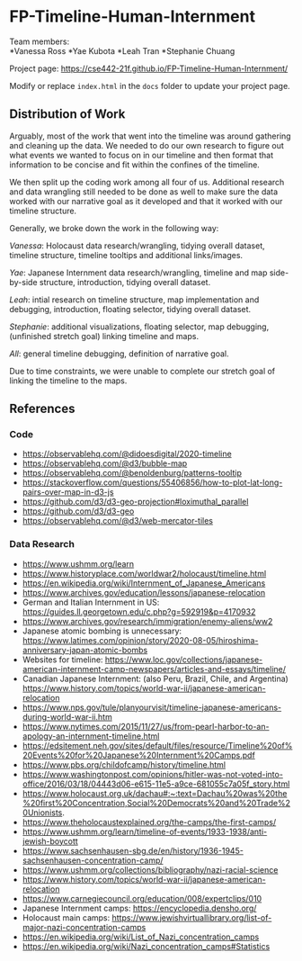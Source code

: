
# FP-Timeline-Human-Internment
Team members:  
*Vanessa Ross
*Yae Kubota
*Leah Tran
*Stephanie Chuang

Project page: https://cse442-21f.github.io/FP-Timeline-Human-Internment/  

Modify or replace `index.html` in the `docs` folder to update your project page.


## Distribution of Work

Arguably, most of the work that went into the timeline was around gathering and cleaning up the data. We needed to do our own research to figure out what events we wanted to focus on in our timeline and then format that information to be concise and fit within the confines of the timeline.

We then split up the coding work among all four of us. Additional research and data wrangling still needed to be done as well to make sure the data worked with our narrative goal as it developed and that it worked with our timeline structure.

Generally, we broke down the work in the following way: 

*Vanessa*: Holocaust data research/wrangling, tidying overall dataset, timeline structure, timeline tooltips and additional links/images.

*Yae*: Japanese Internment data research/wrangling, timeline and map side-by-side structure, introduction, tidying overall dataset.

*Leah*: intial research on timeline structure, map implementation and debugging, introduction, floating selector, tidying overall dataset.

*Stephanie*: additional visualizations, floating selector, map debugging, (unfinished stretch goal) linking timeline and maps.

*All*: general timeline debugging, definition of narrative goal.

Due to time constraints, we were unable to complete our stretch goal of linking the timeline to the maps. 

## References

### Code
- https://observablehq.com/@didoesdigital/2020-timeline
- https://observablehq.com/@d3/bubble-map
- https://observablehq.com/@benoldenburg/patterns-tooltip
- https://stackoverflow.com/questions/55406856/how-to-plot-lat-long-pairs-over-map-in-d3-js
- https://github.com/d3/d3-geo-projection#loximuthal_parallel
- https://github.com/d3/d3-geo
- https://observablehq.com/@d3/web-mercator-tiles

### Data Research
- https://www.ushmm.org/learn
- https://www.historyplace.com/worldwar2/holocaust/timeline.html
- https://en.wikipedia.org/wiki/Internment_of_Japanese_Americans
- https://www.archives.gov/education/lessons/japanese-relocation
- German and Italian Internment in US: https://guides.ll.georgetown.edu/c.php?g=592919&p=4170932
- https://www.archives.gov/research/immigration/enemy-aliens/ww2
- Japanese atomic bombing is unnecessary: https://www.latimes.com/opinion/story/2020-08-05/hiroshima-anniversary-japan-atomic-bombs
- Websites for timeline: https://www.loc.gov/collections/japanese-american-internment-camp-newspapers/articles-and-essays/timeline/
- Canadian Japanese Internment:  (also Peru, Brazil, Chile, and Argentina) https://www.history.com/topics/world-war-ii/japanese-american-relocation
- https://www.nps.gov/tule/planyourvisit/timeline-japanese-americans-during-world-war-ii.htm
- https://www.nytimes.com/2015/11/27/us/from-pearl-harbor-to-an-apology-an-internment-timeline.html
- https://edsitement.neh.gov/sites/default/files/resource/Timeline%20of%20Events%20for%20Japanese%20Internment%20Camps.pdf
- https://www.pbs.org/childofcamp/history/timeline.html
- https://www.washingtonpost.com/opinions/hitler-was-not-voted-into-office/2016/03/18/04443d06-e615-11e5-a9ce-681055c7a05f_story.html
- https://www.holocaust.org.uk/dachau#:~:text=Dachau%20was%20the%20first%20Concentration,Social%20Democrats%20and%20Trade%20Unionists.
- https://www.theholocaustexplained.org/the-camps/the-first-camps/
- https://www.ushmm.org/learn/timeline-of-events/1933-1938/anti-jewish-boycott
- https://www.sachsenhausen-sbg.de/en/history/1936-1945-sachsenhausen-concentration-camp/
- https://www.ushmm.org/collections/bibliography/nazi-racial-science
- https://www.history.com/topics/world-war-ii/japanese-american-relocation
- https://www.carnegiecouncil.org/education/008/expertclips/010
- Japanese Internment camps: https://encyclopedia.densho.org/
- Holocaust main camps: https://www.jewishvirtuallibrary.org/list-of-major-nazi-concentration-camps
- https://en.wikipedia.org/wiki/List_of_Nazi_concentration_camps
- https://en.wikipedia.org/wiki/Nazi_concentration_camps#Statistics
